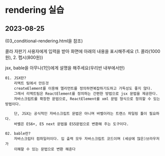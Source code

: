 # rendering 실습
## 2023-08-25
(03_conditional-rendering.html을 참조)

콜라 자판기 사용자에게 입력을 받아 화면에 아래의 내용을 표시해주세요 
(1. 콜라(1000원), 2. 펩시(800원))

jsx, bable을 아무나(1인)에게 설명을 해주세요(우리반 내부에서만)

    01. JSX란?
        리엑트 팀에서 만든것
        createElement를 이용해 엘리먼트를 정의하면복잡하기도하고 가독성도 좋지 않다.
        그래서 리액트팀은 ReactElement를 정의하는 간편한 방법으로 jsx 문법을 제공한다.
        자바스크립트를 확장한 문법으로, ReactElement를 xml 문법 형식으로 정의할 수 있는 방법이다.
        
        단, JSX는 공식적인 자바스크립트 문법은 아니며 바벨이라는 트랜스 파일링 툴이 필요하다.
        바벨은 ES6+, E5 next 문법을 ES5문법으로 변환해 주는 도구이다.

    02. bable란?
        자바스크립터 컴파일러이다. 입 출력 모두 자바스크립트 코드이며 (세상에 많은)브라우저가 
        이해할 수 있는 문법으로 변환 해준다